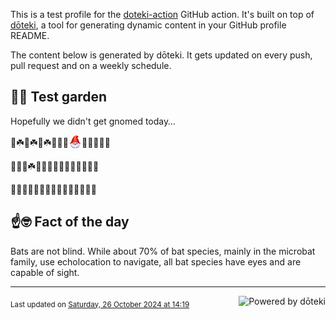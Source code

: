 This is a test profile for the [doteki-action](https://github.com/welpo/doteki-action) GitHub action. It's built on top of [dōteki](https://doteki.org), a tool for generating dynamic content in your GitHub profile README.

The content below is generated by dōteki. It gets updated on every push, pull request and on a weekly schedule.

## 👨‍🌾 Test garden

Hopefully we didn't get gnomed today…

<!-- garden start -->
🐸☘️🌿☘️🦋☘️🌸🥀🌸<sub><img src="https://raw.githubusercontent.com/welpo/doteki-action/main/assets/gnomed.png" width="21" alt="Consider yourself gnomed"></sub>🌱🌿🐛🌼🌻
<!-- garden end --><!-- garden start -->
🦋🍀🌺☘️🌿🌸🌷🍄🌿🥀🌳🌿🌱🌳🐛
<!-- garden end --><!-- garden start -->
🌱🌿🌻🌱🌱🌿🍄🦋🐇🌿🍄🌱🌺🍄🌻
<!-- garden end -->

## ☝️🤓 Fact of the day

<!-- did_you_know start -->
Bats are not blind. While about 70% of bat species, mainly in the microbat family, use echolocation to navigate, all bat species have eyes and are capable of sight.
<!-- did_you_know end -->

---

<a href="https://doteki.org"><img src="https://img.shields.io/badge/powered_by-d%C5%8Dteki-0?style=flat-square&labelColor=202b2d&color=5E936C" align="right" alt="Powered by dōteki"></a> <div style="text-align: left;"><sub>
<!-- last_updated start -->Last updated on <a href="https://github.com/welpo/doteki-action/actions/workflows/ci.yaml">Saturday, 26 October 2024 at 14:19<!-- last_updated end --></sub></div>
